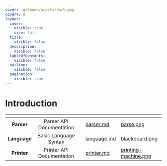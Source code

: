 ```yaml
---
cover: .gitbook/assets/dark.png
coverY: 0
layout:
  cover:
    visible: true
    size: full
  title:
    visible: false
  description:
    visible: false
  tableOfContents:
    visible: false
  outline:
    visible: false
  pagination:
    visible: true
---
```


# Introduction

<table data-view="cards"><thead><tr><th align="center"></th><th align="center"></th><th align="center"></th><th data-hidden data-card-target data-type="content-ref"></th><th data-hidden data-card-cover data-type="files"></th></tr></thead><tbody><tr><td align="center"><strong>Parser</strong></td><td align="center">Parser API Documentation</td><td align="center"></td><td><a href="parser.md">parser.md</a></td><td><a href=".gitbook/assets/parse.png">parse.png</a></td></tr><tr><td align="center"><strong>Language</strong></td><td align="center">Basic Language Syntax</td><td align="center"></td><td><a href="language.md">language.md</a></td><td><a href=".gitbook/assets/blackboard.png">blackboard.png</a></td></tr><tr><td align="center"><strong>Printer</strong></td><td align="center">Printer API Documentation</td><td align="center"></td><td><a href="printer.md">printer.md</a></td><td><a href=".gitbook/assets/printing-machine.png">printing-machine.png</a></td></tr></tbody></table>
